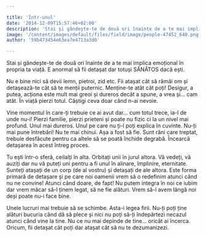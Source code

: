 ```yaml
---

title: 'Într-unul'
date: '2014-12-09T15:57:46+02:00'
description: 'Stai și gândește-te de două ori înainte de a te mai implica emoțional în propriata viață. E anormal să fii detașat dar totuși SĂNĂTOS dacă ești.Nu e bine nici să devii lemn, pietroi, zid etc. Fii ataș'
image: '/content/images/default/files/field/image/people-47452_640.png'
author: '59b473454e63ea7e4713a3d0'

---
```

<div class="kg-card-markdown"><p>Stai și gândește-te de două ori înainte de a te mai implica emoțional în propria ta viață. E anormal să fii detașat dar totuși SĂNĂTOS dacă ești.</p>
<p>Nu e bine nici să devii lemn, pietroi, zid etc. Fii atașat cât să rămâi om și detașează-te cât să te menții puternic. Menține-te atât cât poți! Desigur, a putea, acționa este mult mai greoi și dureros decât a spune, a vrea și... cam atât. În viață pierzi totul. Câștigi ceva doar când n-ai nevoie.</p>
<p>Vine momentul în care-ți trebuie ce ai avut dar... cum totul trece, ia-l de unde nu-i! Pierzi familie, pierzi prieteni și poate nu fizic ci la un nivel mai profund. Unul mai dureros. Unul pe care nu ți-l poți explica în cuvinte. Nu-ți mai pune întrebări! Nu te mai chinui. Așa a fost să fie. Sunt răni care treptat, trebuie desfăcute pentru ca altele să se poată închide degrabă. Încearcă detașarea în acest întreg proces.</p>
<p>Tu ești într-o sferă, ceilalți în alta. Orbitați unii în jurul altora. Vă vedeți, vă auziți dar nu vă puteți uni pentru a fi unul în alinare, împlinire, eternitate. Sunteți atașați de un corp (de al vostru) și detașați de ale altora. Este forma primară de detașare și pe care noi oamenii vrem să o redefinim atunci când nu ne convine! Atunci când doare, de fapt! Nu putem integra în noi ce iubim dar vrem măcar să-l ținem legat, să ne fie alături. Vrem să-l avem lângă noi deși poate nu-i face bine.</p>
<p>Unele lucruri mai trebuie să se schimbe. Asta-i legea firii. Nu-ți poți ține alături bucuria când dă să plece și nici nu poți să-ți îndepărtezi necazul atunci când vine la tine. Nu ce nu mai depinde de tine... oricât ai încerca. Oricum, fii detașat cât poți dar atașat cât să nu te dezumanizezi.</p>
<p> </p>
</div>
